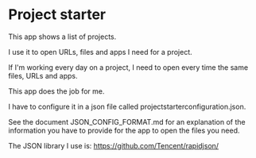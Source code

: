 # Project starter

This app shows a list of projects. 

I use it to open URLs, files and apps I need for a project.

If I'm working every day on a project, I need to open every time the same files, URLs and apps.

This app does the job for me.

I have to configure it in a json file called projectstarterconfiguration.json.

See the document JSON_CONFIG_FORMAT.md for an explanation of the information you have to 
provide for the app to open the files you need.

The JSON library I use is: https://github.com/Tencent/rapidjson/

